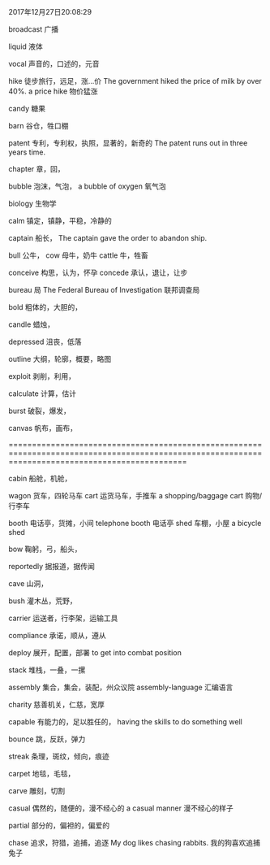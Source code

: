 2017年12月27日20:08:29

broadcast								广播

liquid									液体






vocal									声音的，口述的，元音

hike									徒步旅行，远足，涨...价
The government hiked the price of milk by over 40%.
a price hike 							物价猛涨


candy									糖果

barn									谷仓，牲口棚


patent									专利，专利权，执照，显著的，新奇的
The patent runs out in three years time.




chapter									章，回，

bubble									泡沫，气泡，
a bubble of oxygen						氧气泡


biology									生物学

calm									镇定，镇静，平稳，冷静的

captain									船长，
The captain gave the order to abandon ship.
					

bull									公牛，
cow										母牛，奶牛
cattle									牛，牲畜

conceive								构思，认为，怀孕
concede									承认，退让，让步

bureau									局
The Federal Bureau of Investigation		联邦调查局


bold									粗体的，大胆的，


candle									蜡烛，

depressed								沮丧，低落

outline									大纲，轮廓，概要，略图

exploit									剥削，利用，

calculate								计算，估计

burst									破裂，爆发，


canvas 									帆布，画布，




==================================================================================================================================================

cabin									船舱，机舱，


wagon									货车，四轮马车
cart									运货马车，手推车
a shopping/baggage cart					购物/行李车


booth									电话亭，货摊，小间
telephone booth							电话亭
shed									车棚，小屋
a bicycle shed		

bow										鞠躬，弓，船头，


reportedly								据报道，据传闻

cave									山洞，

bush									灌木丛，荒野，

carrier									运送者，行李架，运输工具


compliance								承诺，顺从，遵从



deploy									展开，配置，部署
to get into combat position

stack									堆栈，一叠，一摞


assembly								集合，集会，装配，州众议院
assembly-language						汇编语言





charity									慈善机关，仁慈，宽厚




capable									有能力的，足以胜任的，
having the skills to do something well

bounce									跳，反跃，弹力


streak									条理，斑纹，倾向，痕迹

carpet									地毯，毛毯，

carve									雕刻，切割

casual									偶然的，随便的，漫不经心的
a casual manner							漫不经心的样子


partial									部分的，偏袒的，偏爱的

chase									追求，狩猎，追捕，追逐
My dog likes chasing rabbits.			我的狗喜欢追捕兔子

























